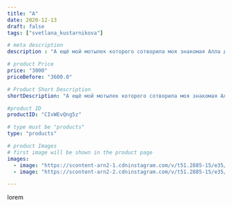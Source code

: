 ```yaml
---
title: "А"
date: 2020-12-13
draft: false
tags: ["svetlana_kustarnikova"]

# meta description
description : "А ещё мой мотылек которого сотворила моя знакомая Алла даёт напутственные слова всей гвардии"

# product Price
price: "3000"
priceBefore: "3600.0"

# Product Short Description
shortDescription: "А ещё мой мотылек которого сотворила моя знакомая Алла даёт напутственные слова всей гвардии"

#product ID
productID: "CIvWEvQng5z"

# type must be "products"
type: "products"

# product Images
# first image will be shown in the product page
images:
  - image: "https://scontent-arn2-1.cdninstagram.com/v/t51.2885-15/e35/130890848_438091640912783_6074310714730550003_n.jpg?_nc_ht=scontent-arn2-1.cdninstagram.com&_nc_cat=111&_nc_ohc=XKmRFo_Nil4AX-I2VPR&se=8&tp=1&oh=b0328756313b6b29176ecb2c41b56c36&oe=605FD972&ig_cache_key=MjQ2MzI4NDYwMDk2MzQyMTMzMQ%3D%3D.2"
  - image: "https://scontent-arn2-2.cdninstagram.com/v/t51.2885-15/e35/130806356_749227465677084_6550351917206921527_n.jpg?_nc_ht=scontent-arn2-2.cdninstagram.com&_nc_cat=100&_nc_ohc=7abbaxAyw6sAX_x0mD2&se=7&tp=1&oh=ba7a1c5ec80f2f49bf05b4800128313e&oe=605FDDF4&ig_cache_key=MjQ2MzI4NDYwMDk4MDE5ODg3NA%3D%3D.2"

---
```

lorem
